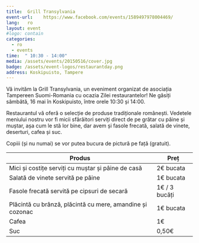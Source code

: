 ```yaml
---
title:  Grill Transylvania
event-url:    https://www.facebook.com/events/1589497978004469/
lang:   ro
layout: event
#logo: contain
categories:
  - ro
  - events
time:  " 10:30 - 14:00"
media: /assets/events/20150516/cover.jpg
badge: /assets/event-logos/restaurantday.png
address: Koskipuisto, Tampere
---
```


Vă invităm la Grill Transylvania, un eveniment organizat de asociația Tampereen Suomi-Romania cu ocazia Zilei restaurantelor! Ne găsiți sâmbătă, 16 mai în Koskipuisto, între orele 10:30 și 14:00.

Restaurantul vă oferă o selecție de produse tradiționale românești. Vedetele meniului nostru vor fi micii sfârâitori serviți direct de pe grătar cu pâine și muștar, așa cum le stă lor bine, dar avem și fasole frecată, salată de vinete, deserturi, cafea și suc.

Copiii (și nu numai) se vor putea bucura de pictură pe față (gratuit).

Produs | Preț
--- | ---
Mici și costițe serviți cu muștar și pâine de casă | 2€ bucata
Salată de vinete servită pe pâine | 1€ bucata
Fasole frecată servită pe cipsuri de secară | 1€ / 3 bucăți
Plăcintă cu brânză, plăcintă cu mere, amandine și cozonac | 1€ bucata
Cafea | 1€
Suc | 0,50€
